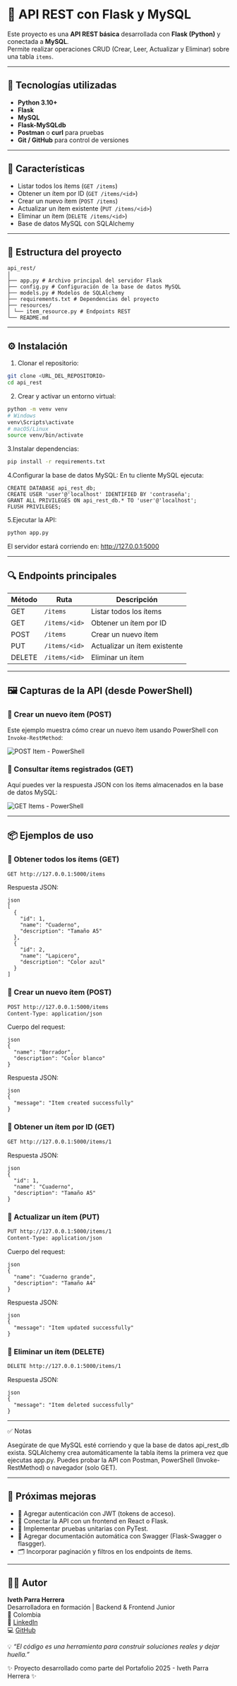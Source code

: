 # 🧩 API REST con Flask y MySQL

Este proyecto es una **API REST básica** desarrollada con **Flask (Python)** y conectada a **MySQL**.  
Permite realizar operaciones CRUD (Crear, Leer, Actualizar y Eliminar) sobre una tabla `items`.

---

## 🚀 Tecnologías utilizadas

- **Python 3.10+**
- **Flask**
- **MySQL**
- **Flask-MySQLdb**
- **Postman** o **curl** para pruebas
- **Git / GitHub** para control de versiones

---

## 🔹 Características

- Listar todos los ítems (`GET /items`)
- Obtener un ítem por ID (`GET /items/<id>`)
- Crear un nuevo ítem (`POST /items`)
- Actualizar un ítem existente (`PUT /items/<id>`)
- Eliminar un ítem (`DELETE /items/<id>`)
- Base de datos MySQL con SQLAlchemy

---

## 📂 Estructura del proyecto

```
api_rest/
│
├── app.py # Archivo principal del servidor Flask
├── config.py # Configuración de la base de datos MySQL
├── models.py # Modelos de SQLAlchemy
├── requirements.txt # Dependencias del proyecto
├── resources/
│ └── item_resource.py # Endpoints REST
└── README.md
```

---

## ⚙️ Instalación

1. Clonar el repositorio:

```bash
git clone <URL_DEL_REPOSITORIO>
cd api_rest
```

2. Crear y activar un entorno virtual:
```bash
python -m venv venv
# Windows
venv\Scripts\activate
# macOS/Linux
source venv/bin/activate
```
3.Instalar dependencias:
```bash
pip install -r requirements.txt
```
4.Configurar la base de datos MySQL:
En tu cliente MySQL ejecuta:
```
CREATE DATABASE api_rest_db;
CREATE USER 'user'@'localhost' IDENTIFIED BY 'contraseña';
GRANT ALL PRIVILEGES ON api_rest_db.* TO 'user'@'localhost';
FLUSH PRIVILEGES;
```
5.Ejecutar la API:
```bash
python app.py
```

El servidor estará corriendo en: http://127.0.0.1:5000

---

## 🔍 Endpoints principales

| Método | Ruta              | Descripción                 |
|--------|-------------------|-----------------------------|
| GET    | `/items`          | Listar todos los ítems      |
| GET    | `/items/<id>`     | Obtener un ítem por ID      |
| POST   | `/items`          | Crear un nuevo ítem         |
| PUT    | `/items/<id>`     | Actualizar un ítem existente|
| DELETE | `/items/<id>`     | Eliminar un ítem            |

---

## 🖼️ Capturas de la API (desde PowerShell)

### 🔹 Crear un nuevo ítem (POST)

Este ejemplo muestra cómo crear un nuevo ítem usando PowerShell con `Invoke-RestMethod`:

![POST Item - PowerShell](screenshots/post_item_powershell.png)

### 🔹 Consultar ítems registrados (GET)

Aquí puedes ver la respuesta JSON con los ítems almacenados en la base de datos MySQL:

![GET Items - PowerShell](screenshots/get_items_powershell.png)

---

## 📦 Ejemplos de uso

### 🔹 Obtener todos los ítems (GET)
```bash
GET http://127.0.0.1:5000/items
```
Respuesta JSON:
```
json
[
  {
    "id": 1,
    "name": "Cuaderno",
    "description": "Tamaño A5"
  },
  {
    "id": 2,
    "name": "Lapicero",
    "description": "Color azul"
  }
]
```
### 🔹 Crear un nuevo ítem (POST)
```bash
POST http://127.0.0.1:5000/items
Content-Type: application/json
```
Cuerpo del request:
```
json
{
  "name": "Borrador",
  "description": "Color blanco"
}
```
Respuesta JSON:
```
json
{
  "message": "Item created successfully"
}

```
### 🔹 Obtener un ítem por ID (GET)
```bash
GET http://127.0.0.1:5000/items/1
```
Respuesta JSON:
```
json
{
  "id": 1,
  "name": "Cuaderno",
  "description": "Tamaño A5"
}

```
### 🔹 Actualizar un ítem (PUT)
```bash
PUT http://127.0.0.1:5000/items/1
Content-Type: application/json
```
Cuerpo del request:
```
json
{
  "name": "Cuaderno grande",
  "description": "Tamaño A4"
}
```
Respuesta JSON:

```
json
{
  "message": "Item updated successfully"
}

```
### 🔹 Eliminar un ítem (DELETE)
```bash
DELETE http://127.0.0.1:5000/items/1
```
Respuesta JSON:

```
json
{
  "message": "Item deleted successfully"
}
```

---

✅ Notas

Asegúrate de que MySQL esté corriendo y que la base de datos api_rest_db exista.
SQLAlchemy crea automáticamente la tabla items la primera vez que ejecutas app.py.
Puedes probar la API con Postman, PowerShell (Invoke-RestMethod) o navegador (solo GET).

---
## 🚀 Próximas mejoras

- 🔧 Agregar autenticación con JWT (tokens de acceso).  
- 📘 Conectar la API con un frontend en React o Flask.  
- 🧪 Implementar pruebas unitarias con PyTest.  
- 📄 Agregar documentación automática con Swagger (Flask-Swagger o flasgger).  
- 🗂️ Incorporar paginación y filtros en los endpoints de ítems.  

---

## 👩‍💻 Autor

**Iveth Parra Herrera**  
Desarrolladora en formación | Backend & Frontend Junior  
📍 Colombia  
🔗 [LinkedIn](https://www.linkedin.com/in/iveth-parra-herrera-351a6a235)  
💻 [GitHub](https://github.com/iparra-sys)

💡 *“El código es una herramienta para construir soluciones reales y dejar huella.”*

✨ Proyecto desarrollado como parte del Portafolio 2025 - Iveth Parra Herrera ✨
